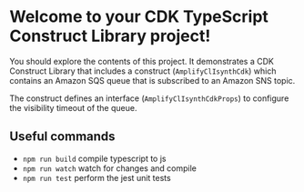 # Welcome to your CDK TypeScript Construct Library project!

You should explore the contents of this project. It demonstrates a CDK Construct Library that includes a construct (`AmplifyClIsynthCdk`)
which contains an Amazon SQS queue that is subscribed to an Amazon SNS topic.

The construct defines an interface (`AmplifyClIsynthCdkProps`) to configure the visibility timeout of the queue.

## Useful commands

 * `npm run build`   compile typescript to js
 * `npm run watch`   watch for changes and compile
 * `npm run test`    perform the jest unit tests